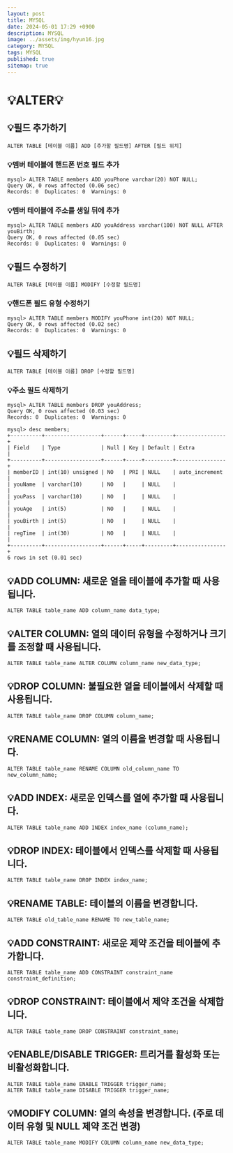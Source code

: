 ```yaml
---
layout: post
title: MYSQL
date: 2024-05-01 17:29 +0900
description: MYSQL
image: ../assets/img/hyun16.jpg
category: MYSQL
tags: MYSQL
published: true
sitemap: true
---
```


# 💡ALTER💡

## 💡필드 추가하기
````
ALTER TABLE [테이블 이름] ADD [추가할 필드명] AFTER [필드 위치]
````
 
### 💡멤버 테이블에 핸드폰 번호 필드 추가
````
mysql> ALTER TABLE members ADD youPhone varchar(20) NOT NULL;
Query OK, 0 rows affected (0.06 sec)
Records: 0  Duplicates: 0  Warnings: 0
````
### 💡멤버 테이블에 주소를 생일 뒤에 추가
````
mysql> ALTER TABLE members ADD youAddress varchar(100) NOT NULL AFTER youBirth;
Query OK, 0 rows affected (0.05 sec)
Records: 0  Duplicates: 0  Warnings: 0
````
 
## 💡필드 수정하기
````
ALTER TABLE [테이블 이름] MODIFY [수정할 필드명]
````

### 💡핸드폰 필드 유형 수정하기
````
mysql> ALTER TABLE members MODIFY youPhone int(20) NOT NULL;
Query OK, 0 rows affected (0.02 sec)
Records: 0  Duplicates: 0  Warnings: 0
````

## 💡필드 삭제하기
````
ALTER TABLE [테이블 이름] DROP [수정할 필드명]
````
### 💡주소 필드 삭제하기
````
mysql> ALTER TABLE members DROP youAddress;
Query OK, 0 rows affected (0.03 sec)
Records: 0  Duplicates: 0  Warnings: 0

mysql> desc members;
+----------+------------------+------+-----+---------+----------------+
| Field    | Type             | Null | Key | Default | Extra          |
+----------+------------------+------+-----+---------+----------------+
| memberID | int(10) unsigned | NO   | PRI | NULL    | auto_increment |
| youName  | varchar(10)      | NO   |     | NULL    |                |
| youPass  | varchar(10)      | NO   |     | NULL    |                |
| youAge   | int(5)           | NO   |     | NULL    |                |
| youBirth | int(5)           | NO   |     | NULL    |                |
| regTime  | int(30)          | NO   |     | NULL    |                |
+----------+------------------+------+-----+---------+----------------+
6 rows in set (0.01 sec)
````
## 💡ADD COLUMN: 새로운 열을 테이블에 추가할 때 사용됩니다.
````
ALTER TABLE table_name ADD column_name data_type;
````
## 💡ALTER COLUMN: 열의 데이터 유형을 수정하거나 크기를 조정할 때 사용됩니다.
````
ALTER TABLE table_name ALTER COLUMN column_name new_data_type;
````
## 💡DROP COLUMN: 불필요한 열을 테이블에서 삭제할 때 사용됩니다.
````
ALTER TABLE table_name DROP COLUMN column_name;
````
## 💡RENAME COLUMN: 열의 이름을 변경할 때 사용됩니다.
````
ALTER TABLE table_name RENAME COLUMN old_column_name TO new_column_name;
````
## 💡ADD INDEX: 새로운 인덱스를 열에 추가할 때 사용됩니다.
````
ALTER TABLE table_name ADD INDEX index_name (column_name);
````
## 💡DROP INDEX: 테이블에서 인덱스를 삭제할 때 사용됩니다.
````
ALTER TABLE table_name DROP INDEX index_name;
````
## 💡RENAME TABLE: 테이블의 이름을 변경합니다.
````
ALTER TABLE old_table_name RENAME TO new_table_name;
````
## 💡ADD CONSTRAINT: 새로운 제약 조건을 테이블에 추가합니다.
````
ALTER TABLE table_name ADD CONSTRAINT constraint_name constraint_definition;
````
## 💡DROP CONSTRAINT: 테이블에서 제약 조건을 삭제합니다.
````
ALTER TABLE table_name DROP CONSTRAINT constraint_name;
````
## 💡ENABLE/DISABLE TRIGGER: 트리거를 활성화 또는 비활성화합니다.
````
ALTER TABLE table_name ENABLE TRIGGER trigger_name;
ALTER TABLE table_name DISABLE TRIGGER trigger_name;
````
## 💡MODIFY COLUMN: 열의 속성을 변경합니다. (주로 데이터 유형 및 NULL 제약 조건 변경)
````
ALTER TABLE table_name MODIFY COLUMN column_name new_data_type;
````